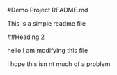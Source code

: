 #Demo Project README.md

This is a simple readme file

##Heading 2

hello 
I am modifying this file

i hope this isn nt much of a problem
